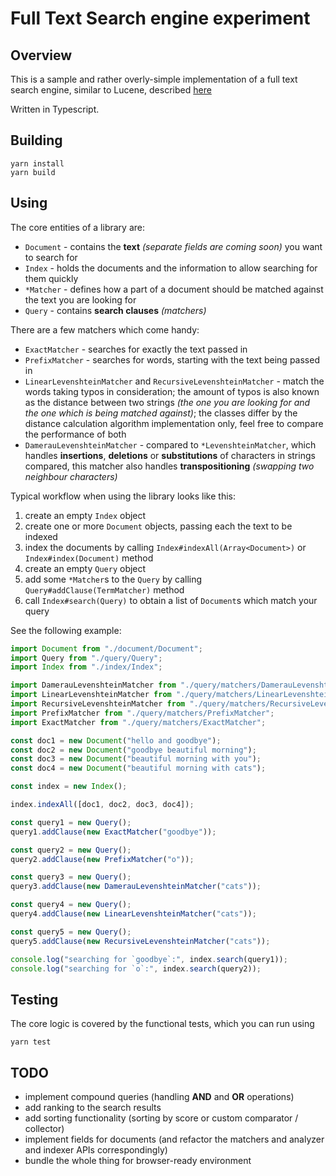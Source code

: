 # Full Text Search engine experiment

## Overview

This is a sample and rather overly-simple implementation of a full text search engine, similar to Lucene, described [here](https://www.youtube.com/watch?v=yst6VQ7Lwpo)

Written in Typescript.

## Building

```
yarn install
yarn build
```

## Using

The core entities of a library are:

* `Document` - contains the **text** _(separate fields are coming soon)_ you want to search for
* `Index` - holds the documents and the information to allow searching for them quickly
* `*Matcher` - defines how a part of a document should be matched against the text you are looking for
* `Query` - contains **search clauses** _(matchers)_

There are a few matchers which come handy:

* `ExactMatcher` - searches for exactly the text passed in
* `PrefixMatcher` - searches for words, starting with the text being passed in
* `LinearLevenshteinMatcher` and `RecursiveLevenshteinMatcher` - match the words taking typos in consideration; the amount of typos is also known as the distance between two strings _(the one you are looking for and the one which is being matched against)_; the classes differ by the distance calculation algorithm implementation only, feel free to compare the performance of both
* `DamerauLevenshteinMatcher` - compared to `*LevenshteinMatcher`, which handles **insertions**, **deletions** or **substitutions** of characters in strings compared, this matcher also handles **transpositioning** _(swapping two neighbour characters)_

Typical workflow when using the library looks like this:

1. create an empty `Index` object
2. create one or more `Document` objects, passing each the text to be indexed
3. index the documents by calling `Index#indexAll(Array<Document>)` or `Index#index(Document)` method
4. create an empty `Query` object
5. add some `*Matcher`s to the `Query` by calling `Query#addClause(TermMatcher)` method
6. call `Index#search(Query)` to obtain a list of `Document`s which match your query

See the following example:

```ts
import Document from "./document/Document";
import Query from "./query/Query";
import Index from "./index/Index";

import DamerauLevenshteinMatcher from "./query/matchers/DamerauLevenshteinMatcher";
import LinearLevenshteinMatcher from "./query/matchers/LinearLevenshteinMatcher";
import RecursiveLevenshteinMatcher from "./query/matchers/RecursiveLevenshteinMatcher";
import PrefixMatcher from "./query/matchers/PrefixMatcher";
import ExactMatcher from "./query/matchers/ExactMatcher";

const doc1 = new Document("hello and goodbye");
const doc2 = new Document("goodbye beautiful morning");
const doc3 = new Document("beautiful morning with you");
const doc4 = new Document("beautiful morning with cats");

const index = new Index();

index.indexAll([doc1, doc2, doc3, doc4]);

const query1 = new Query();
query1.addClause(new ExactMatcher("goodbye"));

const query2 = new Query();
query2.addClause(new PrefixMatcher("o"));

const query3 = new Query();
query3.addClause(new DamerauLevenshteinMatcher("cats"));

const query4 = new Query();
query4.addClause(new LinearLevenshteinMatcher("cats"));

const query5 = new Query();
query5.addClause(new RecursiveLevenshteinMatcher("cats"));

console.log("searching for `goodbye`:", index.search(query1));
console.log("searching for `o`:", index.search(query2));
```

## Testing

The core logic is covered by the functional tests, which you can run using

```
yarn test
```

## TODO

* implement compound queries (handling **AND** and **OR** operations)
* add ranking to the search results
* add sorting functionality (sorting by score or custom comparator / collector)
* implement fields for documents (and refactor the matchers and analyzer and indexer APIs correspondingly)
* bundle the whole thing for browser-ready environment

